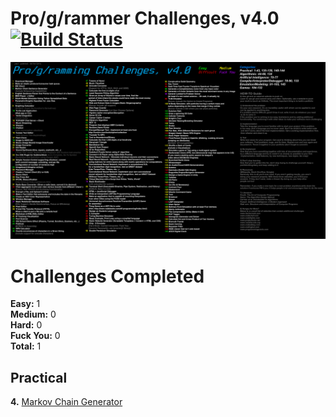 # Pro/g/rammer Challenges, v4.0 [![Build Status](https://travis-ci.com/SirAnuse/programmer-challenges.svg?token=nfHDxuGDoRnpuzqzipxu&branch=master)](https://travis-ci.com/SirAnuse/programmer-challenges)
![Pro/g/rammer Challenges List](progamerchallenges.png)

# Challenges Completed
**Easy:** 1  
**Medium:** 0  
**Hard:** 0  
**Fuck You:** 0  
**Total:** 1


## Practical
**4.** [Markov Chain Generator](MarkovChainer)
